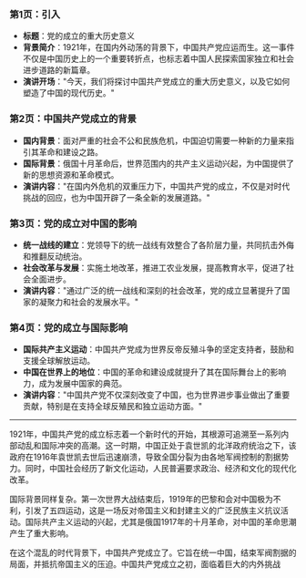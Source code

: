 ### 第1页：引入

- **标题**：党的成立的重大历史意义
- **背景简介**：1921年，在国内外动荡的背景下，中国共产党应运而生。这一事件不仅是中国历史上的一个重要转折点，也标志着中国人民探索国家独立和社会进步道路的新篇章。
- **演讲开场**："今天，我们将探讨中国共产党成立的重大历史意义，以及它如何塑造了中国的现代历史。"

### 第2页：中国共产党成立的背景

- **国内背景**：面对严重的社会不公和民族危机，中国迫切需要一种新的力量来指引其革命和建设之路。
- **国际背景**：俄国十月革命后，世界范围内的共产主义运动兴起，为中国提供了新的思想资源和革命模式。
- **演讲内容**："在国内外危机的双重压力下，中国共产党的成立，不仅是对时代挑战的回应，也为中国开辟了一条全新的发展道路。"

### 第3页：党的成立对中国的影响

- **统一战线的建立**：党领导下的统一战线有效整合了各阶层力量，共同抗击外侮和推翻反动统治。
- **社会改革与发展**：实施土地改革，推进工农业发展，提高教育水平，促进了社会全面进步。
- **演讲内容**："通过广泛的统一战线和深刻的社会改革，党的成立显著提升了国家的凝聚力和社会的发展水平。"

### 第4页：党的成立与国际影响

- **国际共产主义运动**：中国共产党成为世界反帝反殖斗争的坚定支持者，鼓励和支援全球解放运动。
- **中国在世界上的地位**：中国的革命和建设成就提升了其在国际舞台上的影响力，成为发展中国家的典范。
- **演讲内容**："中国共产党不仅深刻改变了中国，也为世界进步事业做出了重要贡献，特别是在支持全球反殖民和独立运动方面。"

---

1921年，中国共产党的成立标志着一个新时代的开始，其根源可追溯至一系列内部动乱和国际冲突的高潮。这一时期，中国正处于袁世凯的北洋政府统治之下，该政府在1916年袁世凯去世后迅速崩溃，导致全国分裂为由各地军阀控制的割据势力。同时，中国社会经历了新文化运动，人民普遍要求政治、经济和文化的现代化改革。

国际背景同样复杂。第一次世界大战结束后，1919年的巴黎和会对中国极为不利，引发了五四运动，这是一场反对帝国主义和封建主义的广泛民族主义抗议活动。国际共产主义运动的兴起，尤其是俄国1917年的十月革命，对中国的革命思潮产生了重大影响。

在这个混乱的时代背景下，中国共产党成立了。它旨在统一中国，结束军阀割据的局面，并抵抗帝国主义的压迫。中国共产党成立之初，面临着巨大的内外挑战